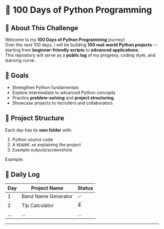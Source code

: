 # 🐍 100 Days of Python Programming  

## 🚀 About This Challenge
Welcome to my **100 Days of Python Programming** journey!  
Over the next 100 days, I will be building **100 real-world Python projects** — starting from **beginner-friendly scripts** to **advanced applications**.  
This repository will serve as a **public log** of my progress, coding style, and learning curve.  

## 🎯 Goals
- Strengthen Python fundamentals
- Explore intermediate to advanced Python concepts
- Practice **problem-solving** and **project structuring**
- Showcase projects to recruiters and collaborators

## 📂 Project Structure
Each day has its **own folder** with:
1. Python source code  
2. A `README.md` explaining the project  
3. Example outputs/screenshots

Example:

## 📅 Daily Log
| Day | Project Name | Status |
|-----|--------------|--------|
| 1   | Band Name Generator | ✅ |
| 2   | Tip Calculator | ⏳ |
| ... | ... | ... |

---

